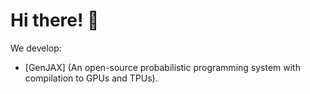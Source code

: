 # Hi there! 🎲

We develop:
* [GenJAX] (An open-source probabilistic programming system with compilation to GPUs and TPUs).
